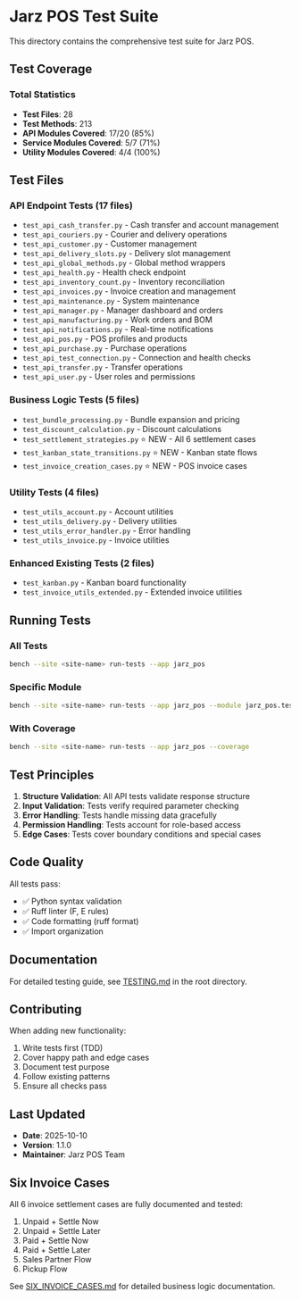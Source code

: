 # Jarz POS Test Suite

This directory contains the comprehensive test suite for Jarz POS.

## Test Coverage

### Total Statistics
- **Test Files**: 28
- **Test Methods**: 213
- **API Modules Covered**: 17/20 (85%)
- **Service Modules Covered**: 5/7 (71%)
- **Utility Modules Covered**: 4/4 (100%)

## Test Files

### API Endpoint Tests (17 files)
- `test_api_cash_transfer.py` - Cash transfer and account management
- `test_api_couriers.py` - Courier and delivery operations
- `test_api_customer.py` - Customer management
- `test_api_delivery_slots.py` - Delivery slot management
- `test_api_global_methods.py` - Global method wrappers
- `test_api_health.py` - Health check endpoint
- `test_api_inventory_count.py` - Inventory reconciliation
- `test_api_invoices.py` - Invoice creation and management
- `test_api_maintenance.py` - System maintenance
- `test_api_manager.py` - Manager dashboard and orders
- `test_api_manufacturing.py` - Work orders and BOM
- `test_api_notifications.py` - Real-time notifications
- `test_api_pos.py` - POS profiles and products
- `test_api_purchase.py` - Purchase operations
- `test_api_test_connection.py` - Connection and health checks
- `test_api_transfer.py` - Transfer operations
- `test_api_user.py` - User roles and permissions

### Business Logic Tests (5 files)
- `test_bundle_processing.py` - Bundle expansion and pricing
- `test_discount_calculation.py` - Discount calculations
- `test_settlement_strategies.py` ⭐ NEW - All 6 settlement cases
- `test_kanban_state_transitions.py` ⭐ NEW - Kanban state flows
- `test_invoice_creation_cases.py` ⭐ NEW - POS invoice cases

### Utility Tests (4 files)
- `test_utils_account.py` - Account utilities
- `test_utils_delivery.py` - Delivery utilities
- `test_utils_error_handler.py` - Error handling
- `test_utils_invoice.py` - Invoice utilities

### Enhanced Existing Tests (2 files)
- `test_kanban.py` - Kanban board functionality
- `test_invoice_utils_extended.py` - Extended invoice utilities

## Running Tests

### All Tests
```bash
bench --site <site-name> run-tests --app jarz_pos
```

### Specific Module
```bash
bench --site <site-name> run-tests --app jarz_pos --module jarz_pos.tests.test_api_user
```

### With Coverage
```bash
bench --site <site-name> run-tests --app jarz_pos --coverage
```

## Test Principles

1. **Structure Validation**: All API tests validate response structure
2. **Input Validation**: Tests verify required parameter checking
3. **Error Handling**: Tests handle missing data gracefully
4. **Permission Handling**: Tests account for role-based access
5. **Edge Cases**: Tests cover boundary conditions and special cases

## Code Quality

All tests pass:
- ✅ Python syntax validation
- ✅ Ruff linter (F, E rules)
- ✅ Code formatting (ruff format)
- ✅ Import organization

## Documentation

For detailed testing guide, see [TESTING.md](../TESTING.md) in the root directory.

## Contributing

When adding new functionality:
1. Write tests first (TDD)
2. Cover happy path and edge cases
3. Document test purpose
4. Follow existing patterns
5. Ensure all checks pass

## Last Updated

- **Date**: 2025-10-10
- **Version**: 1.1.0
- **Maintainer**: Jarz POS Team

## Six Invoice Cases

All 6 invoice settlement cases are fully documented and tested:
1. Unpaid + Settle Now
2. Unpaid + Settle Later
3. Paid + Settle Now
4. Paid + Settle Later
5. Sales Partner Flow
6. Pickup Flow

See [SIX_INVOICE_CASES.md](../../SIX_INVOICE_CASES.md) for detailed business logic documentation.
